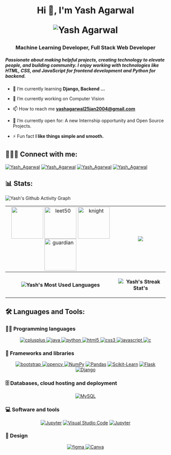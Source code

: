 <h1 align="center">
  Hi 👋, I'm Yash Agarwal
  <p align = "center">
    <img align="center" src="https://readme-typing-svg.herokuapp.com/?center=True&lines=Software+Engineer;Python+Developer;Web+Developer" alt="Yash Agarwal"/>
  </p>
</h1>
<h3 align="center">Machine Learning Developer, Full Stack Web Developer</h3>

<h5>Passionate about making helpful projects, creating technology to elevate people, and building community. I enjoy working with technologies like HTML, CSS, and JavaScript for frontend development and Python for backend.</h5>


- 🌱 I’m currently learning **Django, Backend ...**

- 🔭 I’m currently working on Computer Vision

- 📫 How to reach me **yashagarwal25jan2004@gmail.com**

- 🤔 I’m currently open for: A new Internship opportunity and Open Source Projects.

- ⚡ Fun fact **I like things simple and smooth.**

## 🙋‍♂️🌐 Connect with me:

<p align="left">
  <a href="https://www.linkedin.com/in/yash-agarwal-a9a024295/" target="_blank"><img align="center" src="https://img.shields.io/badge/linkedin-%230077B5.svg?style=for-the-badge&logo=linkedin&logoColor=white" alt="Yash_Agarwal"/></a>
  <a href="https://www.instagram.com/yashagarwal541/" target="_blank"><img align="center" src="https://img.shields.io/badge/Instagram-%23E4405F.svg?style=for-the-badge&logo=Instagram&logoColor=white" alt="Yash_Agarwal"/></a>
  <a href="https://leetcode.com/u/Yash_Agarwal_123/" target="_blank"><img align="center" src="https://img.shields.io/badge/LeetCode-000000?style=for-the-badge&logo=LeetCode&logoColor=#d16c06" alt="Yash_Agarwal"/></a>
  <a href="https://www.geeksforgeeks.org/user/yashagarwala0rl/" target="_blank"><img align="center" src="https://img.shields.io/badge/GeeksforGeeks-gray?style=for-the-badge&logo=geeksforgeeks&logoColor=35914c" alt="Yash_Agarwal"/></a>
</p>

## 📊 Stats:
<table>
  <tr align="center">
    <td>
      <a href="https://leetcode.com/u/Yash_Agarwal_123/" target="_blank"><img align="center" src="https://assets.leetcode.com/static_assets/marketing/2024-100-new.gif" height="100" width="100" /></a>
      <a href="https://leetcode.com/u/Yash_Agarwal_123/" target="_blank"><img align="center" src="https://assets.leetcode.com/static_assets/marketing/2024-200.gif" alt="leet50" height="100" width="100" /></a>
      <a href="https://leetcode.com/u/Yash_Agarwal_123/" target="_blank"><img align="center" src="https://assets.leetcode.com/static_assets/marketing/365_new.gif" alt="knight" height="100" width="100" /></a>
      <a href="https://leetcode.com/u/Yash_Agarwal_123/" target="_blank"><img align="center" src="https://assets.leetcode.com/static_assets/others/2550.gif" alt="guardian" height="100" width="100" /></a>
    </td>
    <td>
      <a href="https://leetcode.com/u/Yash_Agarwal_123/" target="_blank"><img  align=top flex-grow=1 src="https://leetcard.jacoblin.cool/Yash_Agarwal_123?theme=dark&font=Nunito&ext=contest" /></a> 
    </td>
  </tr>
  <tr>
    <p><img align="center" src="https://github-readme-activity-graph.vercel.app/graph?username=Yash-Agarwal541&bg_color=020200&color=e41d44&line=e77724&point=5cadc0&area=true&hide_border=true" alt="Yash's Github Activity Graph"/></p>
  </tr>
  <tr>
    <th>
      <p><img align="center" src="https://github-readme-stats.vercel.app/api/top-langs/?username=Yash-Agarwal541&title_color=e41d44&bg_color=020200&text_color=e77724&hide_border=true&include_all_commits=true&count_private=true&layout=donut" alt="Yash's Most Used Languages"/></p>
    </th>
    <th>
<!--       <p><img align="center" src="https://denvercoder1-github-readme-stats.vercel.app/api?username=shreyvarshney1&show_icons=true&count_private=true&theme=radical&hide_border=true&bg_color=171515&title_color=F85D7F&icon_color=AAFF00&text_color=FFAC1C" alt="Shrey's Github Stats" /></p> -->
      <p><img align="center" src="https://github-readme-streak-stats-alpha-seven.vercel.app/?user=Yash-Agarwal541&theme=neon-dark&hide_border=true" alt="Yash's Streak Stat's"/></p>
    </th>
  </tr>
</table>

## 🛠️ Languages and Tools:

### 👨‍💻 Programming languages

<p align="center">
  <a href="https://www.w3schools.com/cpp/" target="_blank" rel="noreferrer"> <img src="https://img.shields.io/badge/c++-%2300599C.svg?style=for-the-badge&logo=c%2B%2B&logoColor=white" alt="cplusplus"/> </a> 
  <a href="https://www.java.com" target="_blank" rel="noreferrer"> <img src="https://img.shields.io/badge/java-%23ED8B00.svg?style=for-the-badge&logo=openjdk&logoColor=white" alt="java"/> </a> 
  <a href="https://www.python.org" target="_blank" rel="noreferrer"> <img src="https://img.shields.io/badge/python-3670A0?style=for-the-badge&logo=python&logoColor=ffdd54" alt="python"/> </a> 
  <a href="https://www.w3.org/html/" target="_blank" rel="noreferrer"> <img src="https://img.shields.io/badge/html5-%23E34F26.svg?style=for-the-badge&logo=html5&logoColor=white" alt="html5"/> </a> 
  <a href="https://www.w3schools.com/css/" target="_blank" rel="noreferrer"> <img src="https://img.shields.io/badge/css3-%231572B6.svg?style=for-the-badge&logo=css3&logoColor=white" alt="css3"/> </a> 
  <a href="https://developer.mozilla.org/en-US/docs/Web/JavaScript" target="_blank" rel="noreferrer"> <img src="https://img.shields.io/badge/javascript-%23323330.svg?style=for-the-badge&logo=javascript&logoColor=%23F7DF1E" alt="javascript"/> </a> 
  <a href="https://www.cprogramming.com/" target="_blank" rel="noreferrer"> <img src="https://img.shields.io/badge/c-%2300599C.svg?style=for-the-badge&logo=c&logoColor=white" alt="c"/> </a> 
</p>

### 🧰 Frameworks and libraries

<p align="center">
  <a href="https://getbootstrap.com" target="_blank" rel="noreferrer"> <img src="https://img.shields.io/badge/bootstrap-%238511FA.svg?style=for-the-badge&logo=bootstrap&logoColor=white" alt="bootstrap"/> </a> 
  <a href="https://opencv.org/" target="_blank" rel="noreferrer"> <img src="https://img.shields.io/badge/opencv-%23white.svg?style=for-the-badge&logo=opencv&logoColor=white" alt="opencv"/> </a>
  <a href="https://numpy.org/"><img alt="NumPy" src="https://img.shields.io/badge/numpy-%23013243.svg?style=for-the-badge&logo=numpy&logoColor=white"></a>
  <a href="https://pandas.pydata.org/"><img alt="Pandas" src="https://img.shields.io/badge/pandas-%23150458.svg?style=for-the-badge&logo=pandas&logoColor=white"></a>
  <a href="https://scikit-learn.org/"><img alt="Scikit-Learn" src="https://img.shields.io/badge/scikit--learn-%23F7931E.svg?style=for-the-badge&logo=scikit-learn&logoColor=white" ></a>
  <a href="https://flask.palletsprojects.com/"><img alt="Flask" src="https://img.shields.io/badge/flask-%23000.svg?style=for-the-badge&logo=flask&logoColor=white"></a>
    <a href="https://django.palletsprojects.com/"><img alt="Django" src="https://img.shields.io/badge/django-%23000.svg?style=for-the-badge&logo=django&logoColor=white"></a>
</p>

### 🗄️ Databases, cloud hosting and deployment

<p align="center">
  <a href="https://www.mysql.com/"><img alt="MySQL" src="https://img.shields.io/badge/mysql-4479A1.svg?style=for-the-badge&logo=mysql&logoColor=white"></a>   
</p>

### 💻 Software and tools

<p align="center">
  <a href="https://jupyter.org"><img alt="Jupyter" src="https://img.shields.io/badge/jupyter-%23FA0F00.svg?style=for-the-badge&logo=jupyter&logoColor=white"></a>
  <a href="https://code.visualstudio.com/"><img alt="Visual Studio Code" src="https://img.shields.io/badge/Visual%20Studio%20Code-0078d7.svg?style=for-the-badge&logo=visual-studio-code&logoColor=white"></a>
   <a href="https://pycharm.org"><img alt="Jupyter" src="https://img.shields.io/badge/pycharm-%23FA0F00.svg?style=for-the-badge&logo=pycharm&logoColor=white"></a>
</p>

### 📐 Design
<p align="center">
  <a href="https://www.figma.com/" target="_blank" rel="noreferrer"> <img src="https://img.shields.io/badge/figma-%23F24E1E.svg?style=for-the-badge&logo=figma&logoColor=white" alt="figma"/> </a>
  <a href="https://www.canva.com/"><img alt="Canva" src="https://img.shields.io/badge/Canva-%2300C4CC.svg?style=for-the-badge&logo=Canva&logoColor=white"></a>
</p>
